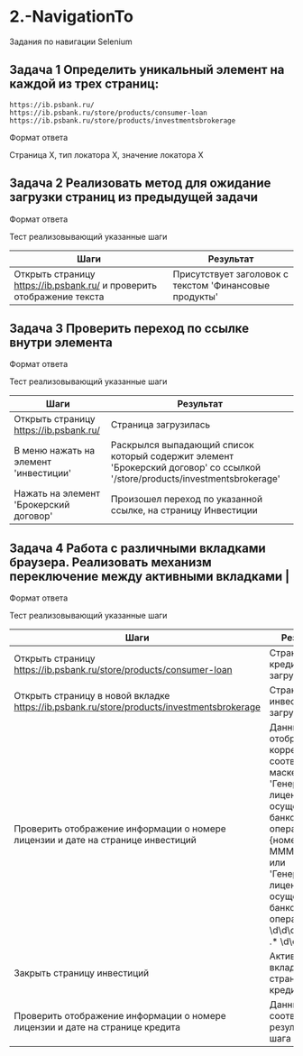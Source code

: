 # 2.-NavigationTo
Задания по навигации Selenium

## Задача 1 Определить уникальный элемент на каждой из трех страниц:
    https://ib.psbank.ru/
    https://ib.psbank.ru/store/products/consumer-loan
    https://ib.psbank.ru/store/products/investmentsbrokerage
  
  Формат ответа
  
  Страница Х, тип локатора Х, значение локатора Х
  
## Задача 2 Реализовать метод для ожидание загрузки страниц из предыдущей задачи
 
  Формат ответа 
  
  Тест реализовывающий указанные шаги
  
  |Шаги                                                                     | Результат                                              |
  |-------------------------------------------------------------------------|--------------------------------------------------------|
  | Открыть страницу https://ib.psbank.ru/ и проверить отображение текста   | Присутствует заголовок с текстом 'Финансовые продукты' |
    
## Задача 3 Проверить переход по ссылке внутри элемента

  Формат ответа 
  
  Тест реализовывающий указанные шаги
  
   |Шаги                                        | Результат|
   |---------------------------------------------|--------------------------------------------------------|
   |Открыть страницу https://ib.psbank.ru/      | Страница загрузилась|
   |В меню нажать на элемент 'инвестиции'       | Раскрылся выпадающий список который содержит элемент 'Брокерский договор' со ссылкой '/store/products/investmentsbrokerage'|
   |Нажать на элемент 'Брокерский договор'      | Произошел переход по указанной ссылке, на страницу Инвестиции |
   
## Задача 4 Работа с различными вкладками браузера. Реализовать механизм переключение между активными вкладками |

  Формат ответа 
  
  Тест реализовывающий указанные шаги
  
   |Шаги                                        | Результат|
   |---------------------------------------------|--------------------------------------------------------|
   |Открыть страницу https://ib.psbank.ru/store/products/consumer-loan                             | Страница кредита загрузилась|
   |Открыть страницу в новой вкладке https://ib.psbank.ru/store/products/investmentsbrokerage   | Страница инвестиций загрузилась|
   |Проверить отображение информации о номере лицензии и дате на странице инвестиций            | Данные отображаются корректно и соответствуют маске 'Генеральная лицензия на осуществление банковских операций № {номер} от {dd MMM yyyy}' или 'Генеральная лицензия на осуществление банковских операций № \d\d\d\d от \d\d .* \d\d\d\d'|
   |Закрыть страницу инвестиций                                                                 | Активной вкладкой стала страница кредита|
   |Проверить отображение информации о номере лицензии и дате на странице кредита            | Данные соответствуют результату шага 3|
   
